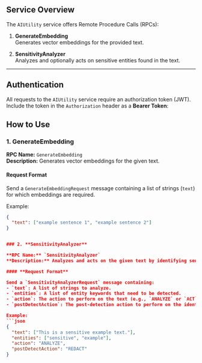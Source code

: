 ## **Service Overview**

The `AIUtility` service offers Remote Procedure Calls (RPCs):

1. **GenerateEmbedding**  
   Generates vector embeddings for the provided text.

2. **SensitivityAnalyzer**  
   Analyzes and optionally acts on sensitive entities found in the text.

---

## **Authentication**

All requests to the `AIUtility` service require an authorization token (JWT). Include the token in the `Authorization` header as a **Bearer Token**:


## **How to Use**

### 1. **GenerateEmbedding**

**RPC Name:** `GenerateEmbedding`  
**Description:** Generates vector embeddings for the given text.

#### **Request Format**

Send a `GenerateEmbeddingRequest` message containing a list of strings (`text`) for which embeddings are required.

Example:
```json
{
  "text": ["example sentence 1", "example sentence 2"]
}


### 2. **SensitivityAnalyzer**

**RPC Name:** `SensitivityAnalyzer`  
**Description:** Analyzes and acts on the given text by identifying sensitive entities based on the specified action and post-detection action.

#### **Request Format**

Send a `SensitivityAnalyzerRequest` message containing:
- `text`: A list of strings to analyze.
- `entities`: A list of entity keywords that need to be detected.
- `action`: The action to perform on the text (e.g., `ANALYZE` or `ACT`).
- `postDetectAction`: The post-detection action to perform on the identified entities (e.g., `REDACT`, `FAKE`, `EMPTY`).

Example:
```json
{
  "text": ["This is a sensitive example text."],
  "entities": ["sensitive", "example"],
  "action": "ANALYZE",
  "postDetectAction": "REDACT"
}